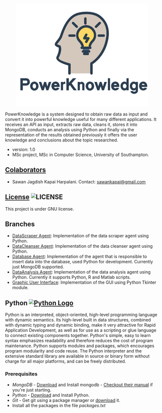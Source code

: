 <p align="center">
	<img src="/src/resources/pwlogo.png" style="width: 433px; height: 336px;"/>
</p>
PowerKnowledge is a system designed to obtain raw data as input and convert it into powerful knowledge useful for many different applications. It receives an API as input, extracts raw data, cleans it, stores it into MongoDB, conducts an analysis using Python and finally via the representation of the results obtained previously it offers the user knowledge and conclusions about the topic researched.

* version: 1.0
* MSc project, MSc in Computer Science, University of Southampton.

## [Colaborators](https://github.com/sawankh/PowerKnowledge/graphs/contributors)
* Sawan Jagdish Kapai Harpalani. Contact: <sawankapai@gmail.com>

## [License](http://www.gnu.org/licenses/gpl-3.0.html) ![LICENSE](http://www.gnu.org/graphics/gplv3-88x31.png)
This project is under GNU license.

## Branches
*	[DataScraper Agent](https://github.com/sawankh/PowerKnowledge/tree/dataScraping): Implementation of the data scraper agent using Python.
*	[DataCleanser Agent](https://github.com/sawankh/PowerKnowledge/tree/dataCleansing): Implementation of the data cleanser agent using Python.
*	[Database Agent](https://github.com/sawankh/PowerKnowledge/tree/dbAgent): Implementation of the agent that is responsible to insert data into the database, used Python for development. Currently just MongoDB supported.
*	[DataAnalysis Agent](https://github.com/sawankh/PowerKnowledge/tree/dataAnalysis): Implementation of the data analysis agent using Python. Currently it supports Python, R and Matlab scripts.
*	[Graphic User Interface](https://github.com/sawankh/PowerKnowledge/tree/gui): Implementation of the GUI using Python Tkinter module.

## Python [![Python Logo](https://www.python.org/static/img/python-logo.png)](https://www.python.org) 

Python is an interpreted, object-oriented, high-level programming language with dynamic semantics. Its high-level built in data structures, combined with dynamic typing and dynamic binding, make it very attractive for Rapid Application Development, as well as for use as a scripting or glue language to connect existing components together. Python's simple, easy to learn syntax emphasizes readability and therefore reduces the cost of program maintenance. Python supports modules and packages, which encourages program modularity and code reuse. The Python interpreter and the extensive standard library are available in source or binary form without charge for all major platforms, and can be freely distributed.

### Prerequisites
* *MongoDB* - <a href="http://www.mongodb.org/downloads">Download</a> and Install mongodb - <a href="http://docs.mongodb.org/manual">Checkout their manual</a> if you're just starting.
* *Python* - <a href="https://www.python.org">Download</a> and Install Python.
* *Git* - Get git using a package manager or <a href="http://git-scm.com/downloads">download</a> it.
* Install all the packages in the file *packages.txt*